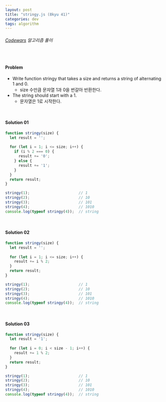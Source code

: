 ```yaml
---
layout: post
title: "stringy.js (8kyu 41)"
categories: dev
tags: algorithm
---
```


###### [Codewars](https://www.codewars.com) 알고리즘 풀이

<br>

#### Problem

- Write function stringy that takes a size and returns a string of alternating 1 and 0.
  - size 수만큼 문자열 1과 0을 번갈아 반환한다.
- The string should start with a 1.
  - 문자열은 1로 시작한다.

<br>

#### Solution 01

```js
function stringy(size) {
  let result = '';
  
  for (let i = 1; i <= size; i++) {
    if (i % 2 === 0) {
      result += '0';
    } else {
      result += '1';
    }
  }
  return result;
}

stringy(1);                      // 1
stringy(2);                      // 10
stringy(3);                      // 101
stringy(4);                      // 1010
console.log(typeof stringy(4));  // string
```

<br>

#### Solution 02

```js
function stringy(size) {
  let result = '';
  
  for (let i = 1; i <= size; i++) {
    result += i % 2;
  }
  return result;
}

stringy(1);                      // 1
stringy(2);                      // 10
stringy(3);                      // 101
stringy(4);                      // 1010
console.log(typeof stringy(4));  // string
```

<br>

#### Solution 03

```js
function stringy(size) {
  let result = '1';
  
  for (let i = 0; i < size - 1; i++) {
    result += 1 % 2;
  }
  return result;
}

stringy(1);                      // 1
stringy(2);                      // 10
stringy(3);                      // 101
stringy(4);                      // 1010
console.log(typeof stringy(4));  // string
```

<br>

<br>